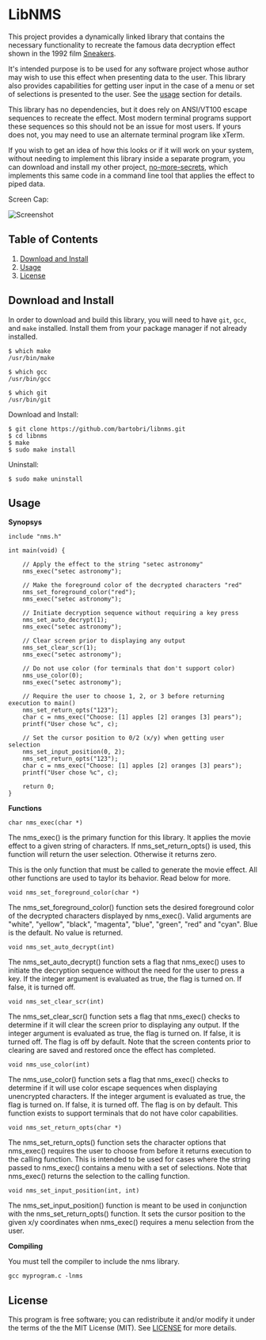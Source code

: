 LibNMS
======

This project provides a dynamically linked library that contains the
necessary functionality to recreate the famous data decryption effect
shown in the 1992 film [Sneakers](https://www.youtube.com/watch?v=F5bAa6gFvLs&t=35).

It's intended purpose is to be used for any software project whose author
may wish to use this effect when presenting data to the user. This library
also provides capabilities for getting user input in the case of a menu
or set of selections is presented to the user. See the [usage](#usage) section
for details.

This library has no dependencies, but it does rely on ANSI/VT100 escape
sequences to recreate the effect. Most modern terminal programs support
these sequences so this should not be an issue for most users. If yours
does not, you may need to use an alternate terminal program like xTerm.

If you wish to get an idea of how this looks or if it will work on your
system, without needing to implement this library inside a separate program,
you can download and install my other project, [no-more-secrets](https://github.com/bartobri/no-more-secrets),
which implements this same code in a command line tool that applies the
effect to piped data.

Screen Cap:

![Screenshot](http://www.brianbarto.info/extern/images/nms/nms.gif)

Table of Contents
-----------------

1. [Download and Install](#download-and-install)
2. [Usage](#usage)
3. [License](#license)

Download and Install
--------------------

In order to download and build this library, you will need to have `git`,
`gcc`, and `make` installed. Install them from your package manager if not
already installed.

```
$ which make
/usr/bin/make

$ which gcc
/usr/bin/gcc

$ which git
/usr/bin/git
```

Download and Install:

```
$ git clone https://github.com/bartobri/libnms.git
$ cd libnms
$ make
$ sudo make install
```

Uninstall:

```
$ sudo make uninstall
```

Usage
-----

**Synopsys**
```
include "nms.h"

int main(void) {

    // Apply the effect to the string "setec astronomy"
    nms_exec("setec astronomy");
    
    // Make the foreground color of the decrypted characters "red"
    nms_set_foreground_color("red");
    nms_exec("setec astronomy");
    
    // Initiate decryption sequence without requiring a key press
    nms_set_auto_decrypt(1);
    nms_exec("setec astronomy");
    
    // Clear screen prior to displaying any output
    nms_set_clear_scr(1);
    nms_exec("setec astronomy");
    
    // Do not use color (for terminals that don't support color)
    nms_use_color(0);
    nms_exec("setec astronomy");
    
    // Require the user to choose 1, 2, or 3 before returning execution to main()
    nms_set_return_opts("123");
    char c = nms_exec("Choose: [1] apples [2] oranges [3] pears");
    printf("User chose %c", c);
    
    // Set the cursor position to 0/2 (x/y) when getting user selection
    nms_set_input_position(0, 2);
    nms_set_return_opts("123");
    char c = nms_exec("Choose: [1] apples [2] oranges [3] pears");
    printf("User chose %c", c);
    
    return 0;
}
```

**Functions**

`char nms_exec(char *)`

The nms_exec() is the primary function for this library. It applies the
movie effect to a given string of characters. If nms_set_return_opts() is
used, this function will return the user selection. Otherwise it returns
zero.

This is the only function that must be called to generate the movie effect.
All other functions are used to taylor its behavior. Read below for more.

`void nms_set_foreground_color(char *)`

The nms_set_foreground_color() function sets the desired foreground color
of the decrypted characters displayed by nms_exec(). Valid arguments are
"white", "yellow", "black", "magenta", "blue", "green", "red" and "cyan".
Blue is the default. No value is returned.

`void nms_set_auto_decrypt(int)`

The nms_set_auto_decrypt() function sets a flag that nms_exec() uses to
initiate the decryption sequence without the need for the user to press a
key. If the integer argument is evaluated as true, the flag is turned on.
If false, it is turned off.

`void nms_set_clear_scr(int)`

The nms_set_clear_scr() function sets a flag that nms_exec() checks to
determine if it will clear the screen prior to displaying any output. If
the integer argument is evaluated as true, the flag is turned on.
If false, it is turned off. The flag is off by default. Note that the
screen contents prior to clearing are saved and restored once the effect
has completed.

`void nms_use_color(int)`

The nms_use_color() function sets a flag that nms_exec() checks to determine
if it will use color escape sequences when displaying unencrypted characters.
If the integer argument is evaluated as true, the flag is turned on.
If false, it is turned off.  The flag is on by default. This function exists
to support terminals that do not have color capabilities.

`void nms_set_return_opts(char *)`

The nms_set_return_opts() function sets the character options that nms_exec()
requires the user to choose from before it returns execution to the calling
function. This is intended to be used for cases where the string passed
to nms_exec() contains a menu with a set of selections. Note that nms_exec()
returns the selection to the calling function.

`void nms_set_input_position(int, int)`

The nms_set_input_position() function is meant to be used in conjunction with
the nms_set_return_opts() function. It sets the cursor position to the given x/y
coordinates when nms_exec() requires a menu selection from the user.

**Compiling**

You must tell the compiler to include the nms library.

```
gcc myprogram.c -lnms
```

License
-------

This program is free software; you can redistribute it and/or modify it under the terms of the the
MIT License (MIT). See [LICENSE](LICENSE) for more details.
